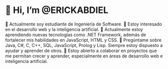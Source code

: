 # 👋 Hi, I’m @ERICKABDIEL
🔭 Actualmente soy estudiante de Ingeniería de Software.
👀 Estoy interesado en el desarrollo web y la inteligencia artificial.
🌱 Actualmente estoy aprendiendo nuevas tecnologías como .NET Framework, además de fortalecer mis habilidades en JavaScript, HTML y CSS.
💬 Pregúntame sobre Java, C#, C, C++, SQL, JavaScript, Prolog y Lisp. Siempre estoy dispuesto a ayudar y aprender de otros.
💞️ Estoy abierto a colaborar en proyectos que me permitan crecer y aprender, especialmente en áreas de desarrollo web e inteligencia artificial.

<!---
ERICKABDIEL/ERICKABDIEL is a ✨ special ✨ repository because its `README.md` (this file) appears on your GitHub profile.
You can click the Preview link to take a look at your changes.
--->
